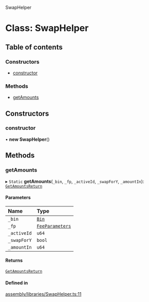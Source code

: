 SwapHelper

# Class: SwapHelper

## Table of contents

### Constructors

-   [constructor](SwapHelper.md#constructor)

### Methods

-   [getAmounts](SwapHelper.md#getamounts)

## Constructors

### constructor

• **new SwapHelper**()

## Methods

### getAmounts

▸ `Static` **getAmounts**(`_bin`, `_fp`, `_activeId`, `_swapForY`, `_amountIn`): [`GetAmountsReturn`](GetAmountsReturn.md)

#### Parameters

| Name        | Type                                |
| :---------- | :---------------------------------- |
| `_bin`      | [`Bin`](Bin.md)                     |
| `_fp`       | [`FeeParameters`](FeeParameters.md) |
| `_activeId` | `u64`                               |
| `_swapForY` | `bool`                              |
| `_amountIn` | `u64`                               |

#### Returns

[`GetAmountsReturn`](GetAmountsReturn.md)

#### Defined in

[assembly/libraries/SwapHelper.ts:11](https://github.com/dusaprotocol/v2.1/blob/b07cbb8/assembly/libraries/SwapHelper.ts#L11)

